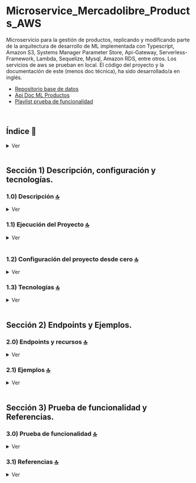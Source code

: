 # Microservice_Mercadolibre_Products_AWS
Microservicio para la gestión de productos, replicando y modificando parte de la arquitectura de desarrollo de ML implementada con Typescript, Amazon S3, Systems Manager Parameter Store, Api-Gateway, Serverless-Framework, Lambda, Sequelize, Mysql, Amazon RDS, entre otros. Los servicios de aws se prueban en local. El código del proyecto y la documentación de este (menos doc técnica), ha sido desarrollado/a en inglés.
* [Repositorio base de datos](https://github.com/andresWeitzel/Microdb_MercadoLibre_Productos_Mysql)
* [Api Doc ML Productos](https://developers.mercadolibre.com.ar/es_ar/publica-productos)
* [Playlist prueba de funcionalidad](https://www.youtube.com/playlist?list=PLCl11UFjHurAs3C8syrdYMZfQ0nUokcjz)


<br>

## Índice 📜

<details>
 <summary> Ver </summary>
 
 <br>
 
### Sección 1) Descripción, configuración y tecnologías.

 - [1.0) Descripción del Proyecto.](#10-descripción-)
 - [1.1) Ejecución del Proyecto.](#11-ejecución-del-proyecto-)
 - [1.2) Configuración del proyecto desde cero](#12-configuración-del-proyecto-desde-cero-)
 - [1.3) Tecnologías.](#13-tecnologías-)

### Sección 2) Endpoints y Ejemplos 
 
 - [2.0) EndPoints y recursos.](#20-endpoints-y-recursos-)
 - [2.1) Ejemplos.](#21-ejemplos-)
 
### Sección 3) Prueba de funcionalidad y Referencias
 
 - [3.0) Prueba de funcionalidad.](#30-prueba-de-funcionalidad-)
 - [3.1) Referencias.](#31-referencias-)
	 

<br>

</details>



<br>

## Sección 1) Descripción, configuración y tecnologías. 


### 1.0) Descripción [🔝](#índice-) 

<details>
  <summary>Ver</summary>

 <br>

### 1.0.0) Descripción General


 ### 1.0.1) Descripción Arquitectura y Funcionamiento
 

<br>

</details>


### 1.1) Ejecución del Proyecto [🔝](#índice-)

<details>
  <summary>Ver</summary>
<br>
 
* Una vez creado un entorno de trabajo a través de algún ide, clonamos el proyecto
```git
git clone https://github.com/andresWeitzel/Microservice_Mercadolibre_Users_AWS
```
* Nos posicionamos sobre el proyecto
```git
cd 'projectName'
```
* Instalamos la última versión LTS de [Nodejs(v18)](https://nodejs.org/en/download)
* Instalamos Serverless Framework de forma global si es que aún no lo hemos realizado
```git
npm install -g serverless
```
* Verificamos la versión de Serverless instalada
```git
sls -v
```
* Instalamos todos los paquetes necesarios
```git
npm i
``` 
* Creamos un archivo para almacenar las variables ssm utilizadas en el proyecto (Más allá que sea un proyecto con fines no comerciales es una buena práctica utilizar variables de entorno).
  * Click der sobre la raíz del proyecto
  * New file
  * Creamos el archivo con el name `serverless_ssm.yml`. Este deberá estar a la misma altura que el serverless.yml
  * Añadimos las ssm necesarias dentro del archivo.
  ```git
    # Keys
    X_API_KEY : 'f98d8cd98h73s204e3456998ecl9427j'
    BEARER_TOKEN : 'Bearer eyJhbGciOiJIUzI1NiIsInR5cCI6IkpXVCJ9.eyJzdWIiOiIxMjM0NTY3ODkwIiwibmFtZSI6IkpvaG4gRG9lIiwiaWF0IjoxNTE2MjM5MDIyfQ.SflKxwRJSMeKKF2QT4fwpMeJf36POk6yJV_adQssw5c'

    # API VALUES
    API_HOST : 'localhost'
    API_PORT: '4000'
    API_STAGE: 'dev'
    API_VERSION : 'v1'
    API_ENDPOINT_PRODUCTS_NAME : 'products'
    API_ENDPOINT_PRODUCTS_SPECIFICATIONS_NAME : 'products-specifications'
    API_ENDPOINT_PRODUCTS_SPECIFICATIONS_S3_NAME : 'products-specifications-s3'

    # Database
    DATABASE_NAME : 'microdb_mercadolibre_productos'
    DATABASE_USER : 'root'
    DATABASE_PASSWORD : ''
    DATABASE_HOST : '127.0.0.1'
    DATABASE_DIALECT : 'mysql'
    DATABASE_POOL_MAX : 5
    DATABASE_POOL_MIN : 0
    DATABASE_POOL_ACQUIRE : 30000
    DATABASE_POOL_IDLE : 10000

    #Products Specification Bucket s3
    BUCKET_NAME: PRODUCTS_SPECIFICATIONS_BUCKET
    BUCKET_KEY: productsSpecificationsBucketS3.json
    # S3 Client
    # This specific key is required when working offline
    S3_CLIENT_ACCESS_KEY_ID: S3RVER
    S3_CLIENT_SECRET_ACCESS_KEY: S3RVER
    S3_CLIENT_ENDPOINT: http://localhost:4569
        
    # S3 Config
    S3_HOST: localhostdir
    S3_DIRECTORY: /AWS-S3/storage

    # AWS credencials
    REGION: us-east-1
    AWS_ACCESS_KEY_ID : 123
    AWS_SECRET_ACCESS_KEY: 123
  ```  
* El siguiente script configurado en el package.json del proyecto es el encargado de
   * Levantar serverless-offline (serverless-offline)
 ```git
  "scripts": {
    "serverless-offline": "sls offline start",
    "start": "npm run serverless-offline"
  },
```
* Ejecutamos el proyecto desde terminal
```git
npm start
```
 

 
<br>

</details>
 <br>

### 1.2) Configuración del proyecto desde cero [🔝](#índice-)

<details>
  <summary>Ver</summary>
 
 <br>
 
  
* Creamos un entorno de trabajo a través de algún ide, luego de crear una carpeta nos posicionamos sobre la misma
```git
cd 'projectName'
```
* Instalamos la última versión LTS de [Nodejs(v18)](https://nodejs.org/en/download)
* Instalamos Serverless Framework de forma global si es que aún no lo hemos realizado
```git
npm install -g serverless
```
* Verificamos la versión de Serverless instalada
```git
sls -v
```
* Inicializamos un template ts de serverles
```git
serverless create --template aws-nodejs-typescript
```
* Comprobamos la versión de typescript
```git
serverless create --template aws-nodejs-typescript
```
* Instalamos los paquetes necesarios
```git
npm i
```
* Para este caso vamos a utilizar la manera tradicional de configuración para los archivos del proyecto. (serverless.yml, src/helpers, src/resources, src/controllers, src/services , etc). Por ende se modifican los archivos de la plantilla base.
* Instalamos serverless offline 
```git
npm i serverless-offline --save-dev
```
* Instalamos serverless ssm 
```git
npm i serverless-offline-ssm --save-dev
```
* Instalamos S3 local
```git
npm install serverless-s3-local --save-dev
```
* Instalamos el Cliente s3
```git
npm install @aws-sdk/client-s3
```
* Agregamos los plugins de serverless al .yml
```git
plugins:
  - serverless-esbuild
  - serverless-s3-local
  - serverless-offline-ssm
  - serverless-offline

```
* Instalamos sequelize
```git
npm install sequelize  --save
```
* Instalamos los plugins necesarios para el [uso de sequelize con ts junto a nodejs](https://sequelize.org/docs/v6/other-topics/typescript/) según la doc oficial. [Doc de los siguientes plugins](https://www.npmjs.com/package/sequelize-typescript)
```git
npm install --save-dev @types/node @types/validator
npm install sequelize reflect-metadata sequelize-typescript
```
* Luego agregamos la configuración en `tsconfig.json`, dentro de `compilerOptions`. Si existe un target eliminar uno.
```git
"target": "es6", // or a more recent ecmascript version
"experimentalDecorators": true,
"emitDecoratorMetadata": true
```
* Instalamos `mysql2` para usar el sgdb mysql
```git
npm i mysql2 --save
```
* Usando ts se ha presentado problemas al intentar importar un módulo de conexión de postgres por parte de nodejs, más allá que nunca se usa. Instalamos el módulo de forma manual
```git
npm i pg-hstore --save
```
* El siguiente script configurado en el package.json del proyecto es el encargado de
   * Levantar serverless-offline (serverless-offline)
 ```git
  "scripts": {
    "serverless-offline": "sls offline start",
    "start": "npm run serverless-offline"
  },
```
* Ejecutamos el proyecto desde terminal
```git
npm start
```


<br>

</details>

### 1.3) Tecnologías [🔝](#índice-)

<details>
  <summary>Ver</summary>


 <br>
 

| **Tecnologías** | **Versión** | **Finalidad** |               
| ------------- | ------------- | ------------- |
| [SDK](https://www.serverless.com/framework/docs/guides/sdk/) | 4.3.2  | Inyección Automática de Módulos para Lambdas |
| [Serverless Framework Core v3](https://www.serverless.com//blog/serverless-framework-v3-is-live) | 3.23.0 | Core Servicios AWS |
| [Systems Manager Parameter Store (SSM)](https://docs.aws.amazon.com/systems-manager/latest/userguide/systems-manager-parameter-store.html) | 3.0 | Manejo de Variables de Entorno |
| [Amazon Api Gateway](https://docs.aws.amazon.com/apigateway/latest/developerguide/welcome.html) | 2.0 | Gestor, Autenticación, Control y Procesamiento de la Api | 
| [Amazon S3](https://docs.aws.amazon.com/AmazonS3/latest/userguide/UsingBucket.html) | 3.0 | Contenedor de Objetos | 
| [NodeJS](https://nodejs.org/en/) | 14.18.1  | Librería JS |
| [Typescript](https://www.typescriptlang.org/) | 3.8.3  | Lenguaje con alto tipado basado en JS |
| [Sequelize](https://sequelize.org/) | ^6.11.0 | ORM |
| [Mysql](https://www.mysql.com/) | 10.1 | SGDB | 
| [XAMPP](https://www.apachefriends.org/es/index.html) | 3.2.2 | Paquete de servidores | 
| [VSC](https://code.visualstudio.com/docs) | 1.72.2  | IDE |
| [Postman](https://www.postman.com/downloads/) | 10.11  | Cliente Http |
| [CMD](https://learn.microsoft.com/en-us/windows-server/administration/windows-commands/cmd) | 10 | Símbolo del Sistema para linea de comandos | 
| [Git](https://git-scm.com/downloads) | 2.29.1  | Control de Versiones |

</br>


| **Plugin** | 
| -------------  |
| [Serverless Plugin](https://www.serverless.com/plugins/) |
| [serverless-offline](https://www.npmjs.com/package/serverless-offline) |
| [serverless-offline-ssm](https://www.npmjs.com/package/serverless-offline-ssm) |
| [serverless-s3-local](https://www.serverless.com/plugins/serverless-s3-local) | complemento sin servidor para ejecutar clones de S3 en local


</br>

| **Extensión** |              
| -------------  | 
| Prettier - Code formatter |
| YAML - Autoformatter .yml |
| Typescript Toolbox - generate setters, getters, constrc, etc |

<br>

</details>


<br>

## Sección 2) Endpoints y Ejemplos. 


### 2.0) Endpoints y recursos [🔝](#índice-) 

<details>
  <summary>Ver</summary>

<br>

</details>




### 2.1) Ejemplos [🔝](#índice-) 

<details>
  <summary>Ver</summary>
<br>


<br>

</details>



<br>


## Sección 3) Prueba de funcionalidad y Referencias. 


### 3.0) Prueba de funcionalidad [🔝](#índice-) 

<details>
  <summary>Ver</summary>

<br>

<br>

</details>


### 3.1) Referencias [🔝](#índice-)

<details>
  <summary>Ver</summary>
 
 <br>

#### Configuración
 * [Configuración de Typescript y Serverless](https://blog.logrocket.com/building-serverless-app-typescript/)

#### Ejemplos proyectos typescript/serverless
* [Serverless Framework AWS TypeScript Example](https://github.com/serverless/examples/tree/v3/aws-node-typescript) 
* [Apollo Lambda GraphQL API Example](https://github.com/serverless/examples/tree/v3/aws-node-typescript-apollo-lambda)

## Ejemplos proyectos typescript/serverless/sequelize
* [Proyecto sequelize](https://javascript.plainenglish.io/how-to-use-sequelize-v6-orm-lambda-with-typescript-2dfc56dee6a1)

#### Herramientas 
 * [Herramienta de Diseño AWS app.diagrams.net](https://app.diagrams.net/?splash=0&libs=aws4)

#### Sequelize
 * [Modelos y Operadores](https://sequelize.org/docs/v6/core-concepts/model-querying-basics/)

#### Api Gateway
 * [Buenas Prácticas Api-Gateway](https://docs.aws.amazon.com/whitepapers/latest/best-practices-api-gateway-private-apis-integration/rest-api.html)
 * [Creación de Api-keys personalizadas](https://towardsaws.com/protect-your-apis-by-creating-api-keys-using-serverless-framework-fe662ad37447)

#### Configuración buckets
* [s3-example](https://docs.aws.amazon.com/sdk-for-javascript/v2/developer-guide/s3-example-configuring-buckets.html)
* [s3-examples oficial](https://docs.aws.amazon.com/sdk-for-javascript/v2/developer-guide/s3-node-examples.html)


 #### Librerías
 * [Validación de campos](https://www.npmjs.com/package/node-input-validator)
 * [Validación de propiedades de clases](https://www.npmjs.com/package/class-validator)
 * [Configuración de prettier con ESLint](https://khalilstemmler.com/blogs/tooling/prettier/)

<br>

</details>
